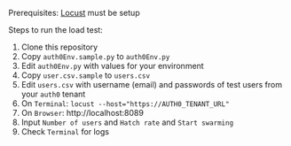 Prerequisites:
[Locust](https://locust.io) must be setup

Steps to run the load test:
1. Clone this repository
2. Copy `auth0Env.sample.py` to `auth0Env.py`
3. Edit `auth0Env.py` with values for your environment
4. Copy `user.csv.sample` to `users.csv`
5. Edit `users.csv` with username (email) and passwords of test users from your `auth0` tenant
6. On `Terminal`: ```locust --host="https://AUTH0_TENANT_URL"```
7. On `Browser`: http://localhost:8089
8. Input `Number of users` and `Hatch rate` and `Start swarming`
9. Check `Terminal` for logs

